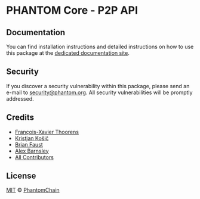 # PHANTOM Core - P2P API

## Documentation

You can find installation instructions and detailed instructions on how to use this package at the [dedicated documentation site](https://docs.phantom.org/guidebook/core/plugins/core-p2p.html).

## Security

If you discover a security vulnerability within this package, please send an e-mail to security@phantom.org. All security vulnerabilities will be promptly addressed.

## Credits

- [François-Xavier Thoorens](https://github.com/fix)
- [Kristjan Košič](https://github.com/kristjank)
- [Brian Faust](https://github.com/faustbrian)
- [Alex Barnsley](https://github.com/alexbarnsley)
- [All Contributors](../../../../contributors)

## License

[MIT](LICENSE) © [PhantomChain](https://phantom.org)

